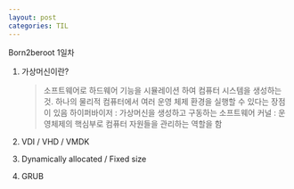 ```yaml
---
layout: post
categories: TIL
---
```


Born2beroot 1일차

1. 가상머신이란?
	> 소프트웨어로 하드웨어 기능을 시뮬레이션 하여 컴퓨터 시스템을 생성하는 것. 하나의 물리적 컴퓨터에서 여러 운영 체제 환경을 실행할 수 있다는 장점이 있음
	하이퍼바이저 : 가상머신을 생성하고 구동하는 소프트웨어
	커널 : 운영체제의 핵심부로 컴퓨터 자원들을 관리하는 역할을 함
	



1. VDI / VHD / VMDK



2. Dynamically allocated / Fixed size
3. GRUB
